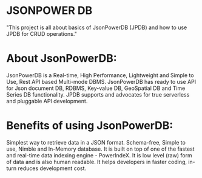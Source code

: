 # JSONPOWER DB

"This project is all about basics of JsonPowerDB (JPDB) and how to use JPDB for CRUD operations."

# About JsonPowerDB:
JsonPowerDB is a Real-time, High Performance, Lightweight and Simple to Use, Rest API based Multi-mode DBMS. JsonPowerDB has ready to use API for Json document DB, RDBMS, Key-value DB, GeoSpatial DB and Time Series DB functionality. JPDB supports and advocates for true serverless and pluggable API development.

# Benefits of using JsonPowerDB:
 Simplest way to retrieve data in a JSON format.
 Schema-free, Simple to use, Nimble and In-Memory database.
 It is built on top of one of the fastest and real-time data indexing engine - PowerIndeX.
 It is low level (raw) form of data and is also human readable.
 It helps developers in faster coding, in-turn reduces development cost.

